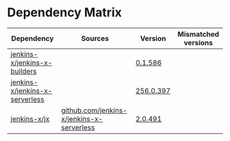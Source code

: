 # Dependency Matrix

Dependency | Sources | Version | Mismatched versions
---------- | ------- | ------- | -------------------
[jenkins-x/jenkins-x-builders](https://github.com/jenkins-x/jenkins-x-builders) |  | [0.1.586]() | 
[jenkins-x/jenkins-x-serverless](https://github.com/jenkins-x/jenkins-x-serverless) |  | [256.0.397](https://github.com/jenkins-x/jenkins-x-serverless/releases/tag/v256.0.397) | 
[jenkins-x/jx](https://github.com/jenkins-x/jx) | [github.com/jenkins-x/jenkins-x-serverless](https://github.com/jenkins-x/jenkins-x-serverless) | [2.0.491](https://github.com/jenkins-x/jx/releases/tag/v2.0.491) | 
